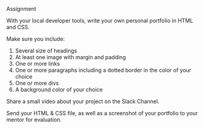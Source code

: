 Assignment

With your local developer tools, write your own personal portfolio in HTML and
CSS. 

Make sure you include:
1. Several size of headings
2. At least one image with margin and padding
3. One or more links
4. One or more paragraphs including a dotted border in the color of your choice
5. One or more divs
6. A background color of your choice

Share a small video about your project on the Slack Channel.

Send your HTML & CSS file, as well as a screenshot of your portfolio to your
mentor for evaluation.